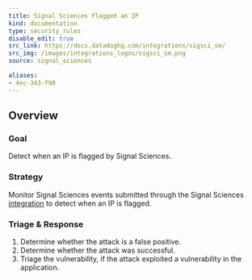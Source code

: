```yaml
---
title: Signal Sciences Flagged an IP
kind: documentation
type: security_rules
disable_edit: true
src_link: https://docs.datadoghq.com/integrations/sigsci_sm/
src_img: /images/integrations_logos/sigsci_sm.png
source: signal_sciences

aliases:
- 4ec-343-f90
---
```


## Overview

### Goal
Detect when an IP is flagged by Signal Sciences.

### Strategy
Monitor Signal Sciences events submitted through the Signal Sciences [integration][1] to detect when an IP is flagged. 

### Triage & Response
1. Determine whether the attack is a false positive.
2. Determine whether the attack was successful.
3. Triage the vulnerability, if the attack exploited a vulnerability in the application.

[1]: https://app.datadoghq.com/account/settings#integrations/sigsci
